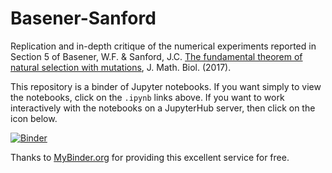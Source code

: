 # Basener-Sanford

Replication and in-depth critique of the numerical experiments reported in Section 5 of Basener, W.F. & Sanford, J.C. [The fundamental theorem of natural selection with mutations](https://doi.org/10.1007/s00285-017-1190-x), J. Math. Biol. (2017).

This repository is a binder of Jupyter notebooks. If you want simply to view the notebooks, click on the `.ipynb` links above. If you want to work interactively with the notebooks on a JupyterHub server, then click on the icon below.

[![Binder](https://mybinder.org/badge.svg)](https://mybinder.org/v2/gh/TMEnglish/Basener-Sanford/master)

Thanks to [MyBinder.org](MyBinder.org) for providing this excellent service for free.
